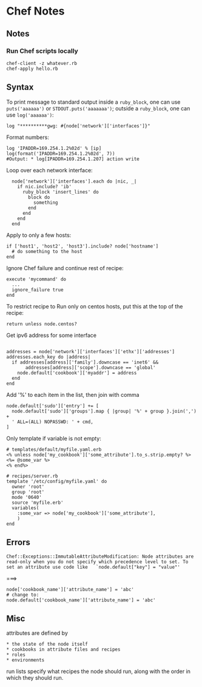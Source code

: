 # Chef Notes

## Notes

### Run Chef scripts locally

```
chef-client -z whatever.rb
chef-apply hello.rb
```

## Syntax

To print message to standard output inside a `ruby_block`, one can use `puts('aaaaaa')` or `STDOUT.puts('aaaaaaa')`; outside a `ruby_block`, one can use `log('aaaaaa')`:

```
log "**********gwg: #{node['network']['interfaces']}"
```

Format numbers:

```
log 'IPADDR=169.254.1.2%02d' % [ip]
log(format('IPADDR=169.254.1.2%02d', 7))
#Output: * log[IPADDR=169.254.1.207] action write
```

Loop over each network interface:

```
  node['network']['interfaces'].each do |nic, _|
    if nic.include? 'ib'
      ruby_block 'insert_lines' do
        block do
          something
        end
      end
    end
  end
```

Apply to only a few hosts:

```
if ['host1', 'host2', 'host3'].include? node['hostname']
  # do something to the host
end
```

Ignore Chef failure and continue rest of recipe:

```
execute 'mycommand' do
  ...
  ignore_failure true
end
```

To restrict recipe to Run only on centos hosts, put this at the top of the recipe:

```
return unless node.centos?
```


Get ipv6 address for some interface

```

addresses = node['network']['interfaces']['ethx']['addresses']
addresses.each_key do |address|
  if addresses[address]['family'].downcase == 'inet6' &&
       addresses[address]['scope'].downcase == 'global'
    node.default['cookbook']['myaddr'] = address
  end
end
```

Add '%' to each item in the list, then join with comma

```
node.default['sudo']['entry'] += [
  node.default['sudo']['groups'].map { |group| '%' + group }.join(',') +
  ' ALL=(ALL) NOPASSWD: ' + cmd,
]
```

Only template if variable is not empty:

```
# templates/default/myfile.yaml.erb
<% unless node['my_cookbook']['some_attribute'].to_s.strip.empty? %>
<%= @some_var %>
<% end%>

# recipes/server.rb
template '/etc/config/myfile.yaml' do
  owner 'root'
  group 'root'
  mode '0640'
  source 'myfile.erb'
  variables(
    :some_var => node['my_cookbook']['some_attribute'],
    )
end
```

## Errors

```
Chef::Exceptions::ImmutableAttributeModification: Node attributes are read-only when you do not specify which precedence level to set. To set an attribute use code like   `node.default["key"] = "value"'
```

===>

```
node['cookbook_name']['attribute_name'] = 'abc'
# change to:
node.default['cookbook_name']['attribute_name'] = 'abc'
```

## Misc

attributes are defined by

    * the state of the node itself
    * cookbooks in attribute files and recipes
    * roles
    * environments

run lists specify what recipes the node should run, along with the order in which they should run.


